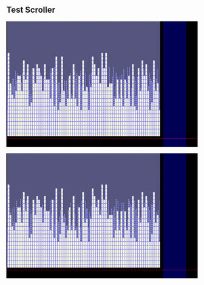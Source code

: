 ## Test Scroller

![Still of a city-like scene](img.png)

![Said city-like scene scrolling by](out.webp)


